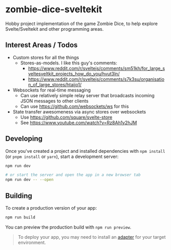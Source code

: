 # zombie-dice-sveltekit

Hobby project implementation of the game Zombie Dice, to help explore Svelte/Sveltekit and other programming areas. 

## Interest Areas / Todos

- Custom stores for all the things
  - Stores-as-models. I like this guy's comments:
    - https://www.reddit.com/r/sveltejs/comments/sm51kh/for_large_sveltesveltkit_projects_how_do_you/hvut3ln/
    - https://www.reddit.com/r/sveltejs/comments/s7k3su/organisation_of_large_stores/htaijo1/
- Websockets for real-time messaging
  - Can use relatively simple relay server that broadcasts incoming JSON messages to other clients
  - Can use https://github.com/websockets/ws for this
- State transfer awesomeness via async stores over websockets
  - Use https://github.com/square/svelte-store
  - See https://www.youtube.com/watch?v=Rz8Ah1y2hJM

## Developing

Once you've created a project and installed dependencies with `npm install` (or `pnpm install` or `yarn`), start a development server:

```bash
npm run dev

# or start the server and open the app in a new browser tab
npm run dev -- --open
```

## Building

To create a production version of your app:

```bash
npm run build
```

You can preview the production build with `npm run preview`.

> To deploy your app, you may need to install an [adapter](https://kit.svelte.dev/docs/adapters) for your target environment.
